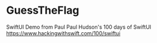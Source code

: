 # GuessTheFlag
SwiftUI Demo from Paul Paul Hudson's 100 days of SwiftUI https://www.hackingwithswift.com/100/swiftui
